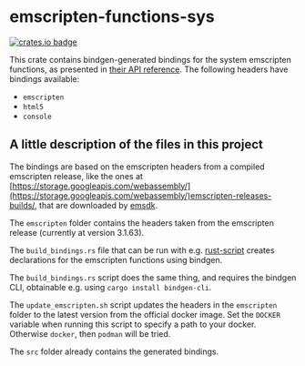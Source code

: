 # emscripten-functions-sys
[![crates.io badge](https://img.shields.io/crates/v/emscripten-functions-sys.svg)](https://crates.io/crates/emscripten-functions-sys)

This crate contains bindgen-generated bindings for the system emscripten functions, as presented in [their API reference](https://emscripten.org/docs/api_reference/index.html).
The following headers have bindings available:
- `emscripten`
- `html5`
- `console`

## A little description of the files in this project

The bindings are based on the emscripten headers from a compiled emscripten release, like the ones at [https://storage.googleapis.com/webassembly/](https://storage.googleapis.com/webassembly/)emscripten-releases-builds/, that are downloaded by [emsdk](https://github.com/emscripten-core/emsdk).

The `emscripten` folder contains the headers taken from the emscripten release (currently at version 3.1.63).

The `build_bindings.rs` file that can be run with e.g. [rust-script](https://rust-script.org/) creates declarations for the emscripten functions using bindgen.

The `build_bindings.rs` script does the same thing, and requires the bindgen CLI, obtainable e.g. using `cargo install bindgen-cli`.

The `update_emscripten.sh` script updates the headers in the `emscripten` folder to the latest version from the official docker image.
Set the `DOCKER` variable when running this script to specify a path to your docker.
Otherwise `docker`, then `podman` will be tried.

The `src` folder already contains the generated bindings.
